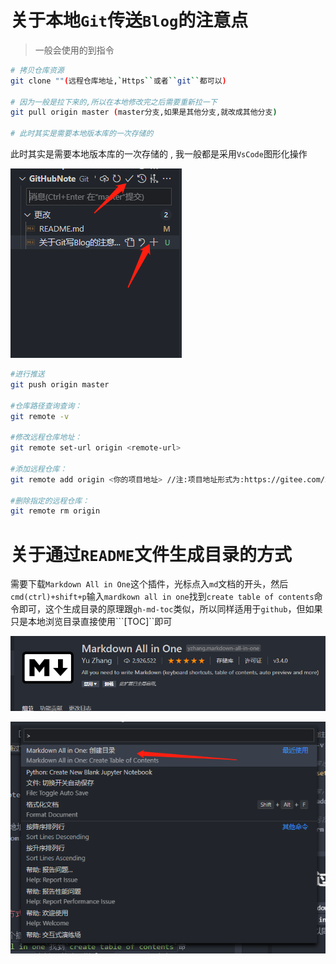 # 关于本地``Git``传送``Blog``的注意点

> 一般会使用的到指令

```bash
# 拷贝仓库资源
git clone ""(远程仓库地址,`Https``或者``git``都可以)

# 因为一般是拉下来的,所以在本地修改完之后需要重新拉一下
git pull origin master (master分支,如果是其他分支,就改成其他分支)

# 此时其实是需要本地版本库的一次存储的
```
此时其实是需要本地版本库的一次存储的 , 我一般都是采用``VsCode``图形化操作

![图 1](../images/c39fc2a3d48ec8f25c24a803efc87748c1ca99e87cd9d23fb35499698b214ba2.png)  

```bash
#进行推送
git push origin master

#仓库路径查询查询：
git remote -v

#修改远程仓库地址：
git remote set-url origin <remote-url>

#添加远程仓库：
git remote add origin <你的项目地址> //注:项目地址形式为:https://gitee.com/xxx/xxx.git或者 git@gitee.com:xxx/xxx.git

#删除指定的远程仓库：
git remote rm origin

```

# 关于通过`README`文件生成目录的方式

需要下载`Markdown All in One`这个插件，光标点入`md`文档的开头，然后`cmd(ctrl)+shift+p`输入`mardkown all in one`找到`create table of contents`命令即可，这个生成目录的原理跟`gh-md-toc`类似，所以同样适用于`github`，但如果只是本地浏览目录直接使用```[TOC]``即可
 
![图 4](../images/ac6e89a0a2a4e83b23ee118a14c64e18ba7485bfa83a9820728542da4ada3439.png)  

![图 5](../images/fbcb634c6982237c4648f6cbb6f2619313732550bba8c32bc8ff0da6d29e8d8f.png)  

